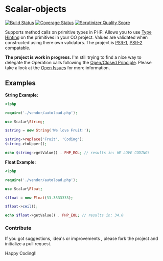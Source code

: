 # Scalar-objects

[![Build Status](https://travis-ci.org/void-sector/scalar-objects.png?branch=master)](https://travis-ci.org/void-sector/scalar-objects)
[![Coverage Status](https://coveralls.io/repos/void-sector/scalar-objects/badge.svg?branch=master)](https://coveralls.io/r/void-sector/scalar-objects?branch=master)
[![Scrutinizer Quality Score](https://scrutinizer-ci.com/g/void-sector/scalar-objects/badges/quality-score.png?s=ea73f05a66608d98ea953c10d896da80b2b77aa2)](https://scrutinizer-ci.com/g/void-sector/scalar-objects/)


Supports method calls on primitive types in PHP. Allows you to use [Type Hinting](http://www.php.net/manual/en/language.oop5.typehinting.php) on the primitives in your OO project. Values are validated when constructed using there own validators. The project is [PSR-1](https://github.com/php-fig/fig-standards/blob/master/accepted/PSR-1-basic-coding-standard.md), [PSR-2](https://github.com/php-fig/fig-standards/blob/master/accepted/PSR-2-coding-style-guide.md) compatable.

**The project is work in progress.** I'm still trying to find a nice way to delegate the Operation calls following the [Open/Closed Principle](http://en.wikipedia.org/wiki/Open/closed_principle). Please take a look at the [Open Issues](https://github.com/void-sector/scalar-objects/issues?state=open) for more information.


## Examples

**String Example:**

```php
<?php

require('./vendor/autoload.php');

use Scalar\String;

$string = new String('We love Fruit!');

$string->replace('Fruit', 'Coding');
$string->toUpper();

echo $string->getValue() . PHP_EOL; // results in: WE LOVE CODING!
```

**Float Example:**

```php
<?php

require('./vendor/autoload.php');

use Scalar\Float;

$float = new Float(33.3333333);

$float->ceil();

echo $float->getValue() . PHP_EOL; // results in: 34.0
```

### Contribute ###

If you got suggestions, idea's or improvements , please fork the project and initialize a pull request.

Happy Coding!!
